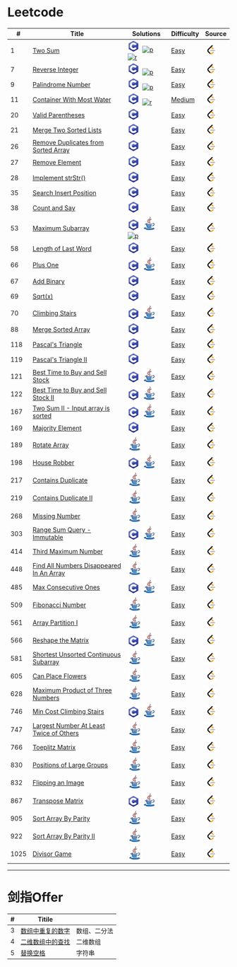 #    Leetcode 

| #    | Title                | Solutions                                        | Difficulty        |  Source  |
| ----| ------------      | ----------------------------------          | ----------        | ----------   |
| 1    | [Two Sum][1] |[![c]][1sc]&nbsp;&nbsp;[![p]][1sp]&nbsp;&nbsp;[![r]][1sr] | [Easy][e]         | [![l]][1l]     |
| 7 | [Reverse Integer][7] | [![c]][7sc]&nbsp;&nbsp;[![p]][7sp] |[Easy][e]  |[![l]][7l]  |
| 9 |[Palindrome Number][9]  |[![c]][9sc]&nbsp;&nbsp;[![p]][9sp]  |[Easy][e] |[![l]][9l]  |
| 11 |[Container With Most Water][11]  |[![c]][11sc]&nbsp;&nbsp;[![r]][11sr]  |[Medium][m] |[![l]][11l]  |
| 20 |[Valid Parentheses][20]  |[![c]][20sc]  |[Easy][e] |[![l]][20l]  |
| 21 |[Merge Two Sorted Lists][21] |[![c]][21sc]  |[Easy][e] |[![l]][21l]  |
| 26 |[Remove Duplicates from Sorted Array][26] |[![c]][26sc]  |[Easy][e] |[![l]][26l]  |
| 27 |[Remove Element][27] |[![c]][27sc]  |[Easy][e] |[![l]][27l]  |
| 28 |[Implement strStr()][28] |[![c]][28sc]  |[Easy][e] |[![l]][28l]  |
| 35 |[Search Insert Position][35] |[![c]][35sc]  |[Easy][e] |[![l]][35l]  |
| 38 |[Count and Say][38] |[![c]][38sc]  |[Easy][e] |[![l]][38l]  |
| 53 |[Maximum Subarray][53] |[![c]][53sc]&nbsp;&nbsp;[![j]][53sj]&nbsp;&nbsp;[![p]][53sp]  |[Easy][e] |[![l]][53l]  |
| 58 |[Length of Last Word][58] |[![c]][58sc]  |[Easy][e] |[![l]][58l]  |
| 66 |[Plus One][66] |[![c]][66sc]&nbsp;&nbsp;[![j]][66sj]  |[Easy][e] |[![l]][66l]  |
| 67 |[Add Binary][67] |[![c]][67sc]  |[Easy][e] |[![l]][67l]  |
| 69 |[Sqrt(x)][69] |[![c]][69sc]  |[Easy][e] |[![l]][69l]  |
| 70 |[Climbing Stairs][70] |[![c]][70sc]&nbsp;&nbsp;[![j]][70sj]  |[Easy][e] |[![l]][70l]  |
| 88 |[Merge Sorted Array][88] |[![c]][70sc] |[Easy][e] |[![l]][88l]  |
| 118 |[Pascal's Triangle][118] |[![c]][118sc] |[Easy][e] |[![l]][118l]  |
| 119 |[Pascal's Triangle II][119] |[![c]][119sc] |[Easy][e] |[![l]][119l]  |
| 121 |[Best Time to Buy and Sell Stock][121] |[![c]][121sc]&nbsp;&nbsp;[![j]][121sj]   |[Easy][e] |[![l]][121l]  |
| 122 |[Best Time to Buy and Sell Stock II][122] |[![c]][122sc]&nbsp;&nbsp;[![j]][122sj]  |[Easy][e] |[![l]][122l]  |
| 167 |[Two Sum II - Input array is sorted][167] |[![c]][167sc]&nbsp;&nbsp;[![j]][167sj]  |[Easy][e] |[![l]][167l]  |
| 169 |[Majority Element][169] |[![c]][169sc] |[Easy][e] |[![l]][169l]  |
| 189 |[Rotate Array][189] |[![j]][189sj] |[Easy][e] |[![l]][189l]  |
| 198 |[House Robber][198] |[![c]][198sc]&nbsp;&nbsp;[![j]][198sj]  |[Easy][e] |[![l]][198l]  |
| 217 |[Contains Duplicate][217] |[![j]][217sj]  |[Easy][e] |[![l]][217l]  |
| 219 |[Contains Duplicate II][219] |[![j]][219sj]  |[Easy][e] |[![l]][219l]  |
| 268 |[Missing Number][268] |[![j]][268sj] |[Easy][e] |[![l]][268l]  |
| 303 |[Range Sum Query - Immutable][303] |[![c]][303sc]&nbsp;&nbsp;[![j]][303sj]  |[Easy][e] |[![l]][303l]  |
| 414 |[Third Maximum Number][414] |[![j]][414sj]  |[Easy][e] |[![l]][414l]  |
| 448 |[Find All Numbers Disappeared In An Array][448] |[![j]][448sj]  |[Easy][e] |[![l]][448l]  |
| 485 |[Max Consecutive Ones][485] |[![c]][485sc]&nbsp;&nbsp;[![j]][485sj]  |[Easy][e] |[![l]][485l]  |
| 509 |[Fibonacci Number][509] |[![j]][509sj]  |[Easy][e] |[![l]][509l]  |
| 561 |[Array Partition I][561] |[![j]][561sj]  |[Easy][e] |[![l]][561l]  |
| 566 |[Reshape the Matrix][566] |[![c]][566sc]&nbsp;&nbsp;[![j]][566sj]  |[Easy][e] |[![l]][566l]  |
| 581 |[Shortest Unsorted Continuous Subarray][581] |[![j]][581sj]  |[Easy][e] |[![l]][581l]  |
| 605 |[Can Place Flowers][605] |[![j]][605sj]  |[Easy][e] |[![l]][605l]  |
| 628 |[Maximum Product of Three Numbers][628] |[![j]][628sj]  |[Easy][e] |[![l]][628l]  |
| 746 |[Min Cost Climbing Stairs][746] |[![c]][746sc]&nbsp;&nbsp;[![j]][746sj]  |[Easy][e] |[![l]][746l]  |
| 747 |[Largest Number At Least Twice of Others][747] |[![j]][747sj]  |[Easy][e] |[![l]][747l]  |
| 766 |[Toeplitz Matrix][766] |[![j]][766sj]  |[Easy][e] |[![l]][766l]  |
| 830 |[Positions of Large Groups][830] |[![j]][830sj]  |[Easy][e] |[![l]][830l]  |
| 832 |[Flipping an Image][832] |[![j]][832sj]  |[Easy][e] |[![l]][832l]  |
| 867 |[Transpose Matrix][867] |[![c]][867sc]&nbsp;&nbsp;[![j]][867sj]  |[Easy][e] |[![l]][867l]  |
| 905 |[Sort Array By Parity][905] |[![j]][905sj]  |[Easy][e] |[![l]][905l]  |
| 922 |[Sort Array By Parity II][922] |[![j]][922sj]  |[Easy][e] |[![l]][922l]  |
| 1025 |[Divisor Game][1025] |[![j]][1025sj]  |[Easy][e] |[![l]][1025l]  |





---
# 剑指Offer 
| #    | Titile                 |              |
| ---- | ---------------------- | ------------ |
| 3    | [数组中重复的数字][3o] | 数组、二分法 |
| 4    | [二维数组中的查找][4o] | 二维数组     |
| 5    | [替换空格][5o]         | 字符串       |
















[p]:./ico/python.ico
[r]:./ico/rust.ico
[l]:./ico/leetcode.png
[c]:./ico/c.png
[j]:./ico/java.png

[e]:./Easy
[m]:./Medium
[h]:./Hard

[1]:./Easy/0001-Two%20Sum/README.md#1-two-sum
[7]:./Easy/0007-Reverse%20Integer/README.md#7-reverse-Integer
[9]:./Easy/0009-Palindrome%20Number/README.md#9-palindrome-number
[11]:./Medium/0011-Container%20With%20Most%20Water/README.md#11-container-with-most-water
[20]:./Easy/0020-Valid%20Parentheses/README.md#20-valid-parentheses
[21]:./Easy/0021-Merge%20Two%20Sorted%20Lists/README.md#21-merge-two-sorted-lists
[26]:./Easy/0026-Remove%20Duplicates%20from%20Sorted%20Array/README.md#26-remove-duplicates-from-sorted-array
[27]:./Easy/0027-Remove%20Element/README.md#27-remove-element
[28]:./Easy/0028-Implement%20strStr()/README.md#28-implement-strstr
[35]:./Easy/0035-Search%20Insert%20Position/README.md#35-search-insert-position
[38]:./Easy/0038-Count%20and%20Say/README.md#38-count-and-say
[53]:./Easy/0053-Maximum%20Subarray/README.md#53-maximum-subarray
[58]:./Easy/0058-Length%20of%20Last%20Word/README.md#58-length-of-last-word
[66]:./Easy/0066-Plus%20One/README.md#66-plus-one
[67]:./Easy/0067-Add%20Binary/README.md#67-add-binary
[69]:./Easy/0069-Sqrt(x)/README.md#69-sqrtx
[70]:./Easy/0070-Climbing%20Stairs/README.md#70-climbing-stairs
[88]:./Easy/0088-Merge%20Sorted%20Array/README.md#88-merge-sorted-array
[118]:./Easy/0118-Pascal's%20Triangle/README.md#118-pascal's-triangle
[119]:./Easy/0119-Pascal's%20Triangle%20II/README.md#119-pascal's-triangle-ii
[121]:./Easy/0121-Best%20Time%20to%20Buy%20and%20Sell%20Stock/README.md#121-best-time-to-buy-and-sell-stock
[122]:./Easy/0122-Best%Time%20to%20Buy%20and%20Sell%20Stock%20II#122-best-time-to-buy-and-sell-stock-ii
[167]:./Easy/0167-Two%20Sum%20II%20-%20Input%20array%20is%20sorted/README.md#167-two-sum-ii---input-array-is-sorted
[169]:.Easy/0169-Majority%20Element/README.md#169-majority-element
[189]:./Easy/0189-Rotate%20Array/README.md#189-ratate-array
[198]:./Easy/0198-House%20Robber/README.md#198-house-robber
[217]:./Easy/0217-Contains%20Duplicate/README.md#217-contains-duplicate
[219]:./Easy/0219-Contains%20Duplicate/README.md#219-contains-duplicate-ii
[268]:./Easy/0268-Missing%20Number/README.md#268-missing-number
[303]:./Easy/0303-Range%20Sum%20Query%20-%20Immutable/README.md#303-range-sum-query-immutable
[414]:./Easy/0414-Third%20Maximum%20Number/README.md#414-third-maximum-number
[448]:./Easy/0448-Find%20All%20Numbers%20Disappeared%20In%20An%20Array/README.md#448-find-all-numbers-disappeared-in-an-array
[485]:./Easy/0485-Max%20Consecutive%20Ones/README.md#485-max-consecutive-ones
[509]:/Easy/0509-Fibonacci%20Number/README.md#509-fibonacci-number
[561]:/Easy/0561-Array%20Partition%20I/README.md#561-array-partition-i
[566]:./Easy/0566-Reshape%20the%20Matrix/README.md#566-resharp-the-matrix
[581]:./Easy/0581-Shortest%20Unsorted%20Continuous%20Subarray/README.md#581-shortest-unsorted-continuous-subarray
[605]:./Easy/0605-Can%20Place%20Flowers/README.md#605-can-place-flowers
[628]:./Easy/0628-Maximum%20Product%20of%20Three%20Numbers/README.md#628-maximum-product-of-three-numbers
[746]:./Easy/0746-Min%20Cost%20Climbing%20Stairs/README.md#746-min-cost-climbing-stairs
[747]:./Easy/0747-Largest%20Number%20At%20Least%20Twice%20of%20Others/README.md#747-largest-number-at-least-twice-of-others
[766]:./Easy/0766-Toeplitz%20Matrix/README.md#766-toeplitz-matrix
[830]:./Easy/0830-Positions%20of%20Large%20Groups/README.md#830-positions-of-large-groups
[832]:./Easy/0832-Flipping%20an%20Image/README.md#832-Flipping-an-Image
[867]:./Easy/0867-Transpose%20Matrix/README.md#867-transpose-matrix
[905]:./Easy/0905-Sort%20Array%20By%20Parity/README.md#905-sort-array-by-parity
[922]:./Easy/0922-Sort%20Array%20By%20Parity%20II/README.md#922-sort-array-by-parity-II
[1025]:./Easy/1025-Divisor%20Game/README.md#1025-divisor-game

[1sc]:./Easy/0001-Two%20Sum/README.md#solutions-c
[1sp]:./Easy/0001-Two%20Sum/README.md#solutions-python
[1sr]:./Easy/0001-Two%20Sum/README.md#solutions-rust
[7sc]:./Easy/0007-Reverse%20Integer/README.md#solutions-c
[7sp]:./Easy/0007-Reverse%20Integer/README.md#solutions-python
[9sp]:./Easy/0009-Palindrome%20Number/README.md#solutions-python
[9sc]:./Easy/0009-Palindrome%20Number/README.md#solutions-c
[11sr]:./Medium/0011-Container%20With%20Most%20Water/README.md#solutions-rust
[11sc]:./Medium/0011-Container%20With%20Most%20Water/README.md#solutions-c
[20sc]:./Easy/0020-Valid%20Parentheses/README.md#solutions-c
[21sc]:./Easy/0021-Merge%20Two%20Sorted%20Lists/README.md#solutions-c
[26sc]:./Easy/0026-Remove%20Duplicates%20from%20Sorted%20Array/README.md#solutions-c
[27sc]:./Easy/0027-Remove%20Element/README.md#solutions-c
[28sc]:./Easy/0028-Implement%20strStr()/README.md#solutions-c
[35sc]:./Easy/0035-Search%20Insert%20Position/README.md#solutions-c
[38sc]:./Easy/0038-Count%20and%20Say/README.md#solutions-c
[53sc]:./Easy/0053-Maximum%20Subarray/README.md#solutions-c
[53sp]:./Easy/0053-Maximum%20Subarray/README.md#solutions-python
[53sj]:./Easy/0053-Maximum%20Subarray/README.md#solutions-java
[58sc]:./Easy/0058-Length%20of%20Last%20Word/README.md#solutions-c
[66sc]:./Easy/0066-Plus%20One/README.md#solutions-c
[66sj]:./Easy/0066-Plus%20One/README.md#solutions-java
[67sc]:./Easy/0067-Add%20Binary/README.md#solutions-c
[69sc]:./Easy/0069-Sqrt(x)/README.md#solutions-c
[70sc]:./Easy/0070-Climbing%20Stairs/README.md#solutions-c
[70sj]:./Easy/0070-Climbing%20Stairs/README.md#solutions-java
[88sc]:./Easy/0088-Merge%20Sorted%20Array/README.md#solutions-c
[118sc]:./Easy/0118-Pascal's%20Triangle/README.md#solutions-c
[119sc]:./Easy/0119-Pascal's%20Triangle%20II/README.md#solutions-c
[121sc]:./Easy/0121-Best%20Time%20to%20Buy%20and%20Sell%20Stock/README.md#solutions-c
[121sj]:./Easy/0121-Best%20Time%20to%20Buy%20and%20Sell%20Stock/README.md#solutions-java
[122sc]:./Easy/0122-Best%20Time%20to%20Buy%20and%20Sell%20Stock%20II/README.md#solutions-c
[122sj]:./Easy/0122-Best%20Time%20to%20Buy%20and%20Sell%20Stock%20II/README.md#solutions-java
[167sc]:./Easy/0167-Two%20Sum%20II%20-%20Input%20array%20is%20sorted/README.md#solutions-c
[167sj]:./Easy/0167-Two%20Sum%20II%20-%20Input%20array%20is%20sorted/README.md#solutions-java
[169sc]:./Easy/0169-Majority%20Element/README.md#solutions-c
[189sj]:./Easy/0189-Rotate%20Array/README.md#solutions-java
[198sj]:./Easy/0198-House%20Robber/README.md#solutions-java
[198sc]:./Easy/0198-House%20Robber/README.md#solutions-c
[217sj]:./Easy/0217-Contains%20Duplicate/README.md#solutions-java
[219sj]:./Easy/0219-Contains%20Duplicate/README.md#solutions-java
[268sj]:./Easy/0268-Missing%20Number/README.md#solutions-java
[303sc]:./Easy/0303-Range%20Sum%20Query%20-%20Immutable/README.md#solutions-c
[303sj]:./Easy/0303-Range%20Sum%20Query%20-%20Immutable/README.md#solutions-java
[414sj]:./Easy/0414-Third%20Maximum%20Number/README.md#solutions-java
[448sj]:./Easy/0448-Find%20All%20Numbers%20Disappeared%20In%20An%20Array/README.md#solutions-java
[485sc]:./Easy/0485-Max%20Consecutive%20Ones/README.md#solutions-c
[485sj]:./Easy/0485-Max%20Consecutive%20Ones/README.md#solutions-java
[509sj]:/Eary/0509-Fibonacci%20Number/README.md#solutions-java
[561sj]:/Easy/0561-Array%20Partition%20I/README.md#solutions-java
[566sj]:./Easy/0566-Reshape%20the%20Matrix/README.md#solutions-java
[566sc]:./Easy/0566-Reshape%20the%20Matrix/README.md#solutions-c
[581sj]:./Easy/0581-Shortest%20Unsorted%20Continuous%20Subarray/README.md#solutions-java
[605sj]:./Easy/0605-Can%20Place%20Flowers/README.md#solutions-java
[628sj]:./Easy/0628-Maximum%20Product%20of%20Three%20Numbers/README.md#solutions-java
[746sc]:./Easy/0746-Min%20Cost%20Climbing%20Stairs/README.md#solutions-c
[746sj]:./Easy/0746-Min%20Cost%20Climbing%20Stairs/README.md#solutions-java
[747sj]:./Easy/0747-Largest%20Number%20At%20Least%20Twice%20of%20Others/README.md#solutions-java
[766sj]:./Easy/0766-Toeplitz%20Matrix/README.md#solutions-java
[830sj]:./Easy/0830-Positions%20of%20Large%20Groups/README.md#solutions-java
[832sj]:./Easy/0832-Flipping%20an%20Image/README.md#solutions-java
[867sc]:./Easy/0867-Transpose%20Matrix/README.md#solutions-c
[867sj]:./Easy/0867-Transpose%20Matrix/README.md#solutions-java
[905sj]:./Easy/0905-Sort%20Array%20By%20Parity/README.md#solutions-java
[922sj]:./Easy/0922-Sort%20Array%20By%20Parity%20II/README.md#solutions-java
[1025sc]:./Easy/1025-Divisor%20Game/README.md#solutions-c
[1025sj]:./Easy/1025-Divisor%20Game/README.md#solutions-java


[1l]:https://leetcode.com/problems/two-sum/
[7l]:https://leetcode.com/problems/reverse-integer/
[9l]:https://leetcode.com/problems/palindrome-number/
[11l]:https://leetcode.com/problems/container-with-most-water/
[20l]:https://leetcode.com/problems/valid-parentheses/
[21l]:https://leetcode.com/problems/merge-two-sorted-lists/
[26l]:https://leetcode.com/problems/remove-duplicates-from-sorted-array/
[27l]:https://leetcode.com/problems/remove-element/
[28l]:https://leetcode.com/problems/implement-strstr/
[35l]:https://leetcode.com/problems/search-insert-position/
[38l]:https://leetcode.com/problems/count-and-say/
[53l]:https://leetcode.com/problems/maximum-subarray/
[58l]:https://leetcode.com/problems/length-of-last-word/
[66l]:https://leetcode-cn.com/problems/plus-one/
[67l]:https://leetcode-cn.com/problems/add-binary/
[69l]:https://leetcode.com/problems/sqrtx/
[70l]:https://leetcode.com/problems/climbing-stairs/
[88l]:https://leetcode.com/problems/merge-sorted-array/
[118l]:https://leetcode.com/problems/pascals-triangle/
[119l]:https://leetcode.com/problems/pascals-triangle-ii/
[121l]:https://leetcode.com/problems/best-time-to-buy-and-sell-stock/
[122l]:https://leetcode.com/problems/best-time-to-buy-and-sell-stock-ii/
[167l]:https://leetcode.com/problems/two-sum-ii-input-array-is-sorted/
[169l]:https://leetcode.com/problems/majority-element/
[189l]:https://leetcode.com/problems/rotate-array/
[198l]:https://leetcode.com/problems/house-robber/
[217l]:https://leetcode.com/problems/contains-duplicate/
[219l]:https://leetcode.com/problems/contains-duplicate-ii/
[268l]:https://leetcode.com/problems/missing-number/
[303l]:https://leetcode-cn.com/problems/range-sum-query-immutable/
[414l]:https://leetcode.com/problems/third-maximum-number/
[448l]:https://leetcode-cn.com/problems/find-all-numbers-disappeared-in-an-array/
[485l]:https://leetcode.com/problems/max-consecutive-ones/
[509l]:https://leetcode.com/problems/fibonacci-number/
[561l]:https://leetcode.com/problems/array-partition-i/
[581l]:https://leetcode.com/problems/shortest-unsorted-continuous-subarray/
[566l]:https://leetcode.com/problems/reshape-the-matrix/
[605l]:https://leetcode.com/problems/can-place-flowers/
[628l]:https://leetcode.com/problems/maximum-product-of-three-numbers/
[746l]:https://leetcode.com/problems/min-cost-climbing-stairs/
[766l]:https://leetcode.com/problems/toeplitz-matrix/
[747l]:https://leetcode.com/problems/largest-number-at-least-twice-of-others/
[830l]:https://leetcode.com/problems/positions-of-large-groups/
[832l]:https://leetcode.com/problems/flipping-an-image/
[867l]:https://leetcode.com/problems/transpose-matrix/
[905l]:https://leetcode.com/problems/sort-array-by-parity/
[922l]:https://leetcode.com/problems/sort-array-by-parity-ii/
[1025l]:https://leetcode-cn.com/problems/divisor-game/





[3o]:./Offer/03-数组中重复的数字/README.md
[4o]:./Offer/04-二维数组中的查找/README.md
[5o]:./Offer/05-替换空格/README.md





